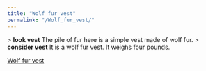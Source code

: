 ```yaml
---
title: "Wolf fur vest"
permalink: "/Wolf_fur_vest/"
---
```


\> **look vest**
The pile of fur here is a simple vest made of wolf fur.
\> **consider vest**
It is a wolf fur vest.
It weighs four pounds.

[Wolf fur vest](Category:_Cloth_equipment "wikilink")